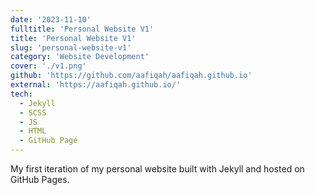 ```yaml
---
date: '2023-11-10'
fulltitle: 'Personal Website V1'
title: 'Personal Website V1'
slug: 'personal-website-v1'
category: 'Website Development'
cover: './v1.png'
github: 'https://github.com/aafiqah/aafiqah.github.io'
external: 'https://aafiqah.github.io/'
tech:
  - Jekyll
  - SCSS
  - JS
  - HTML
  - GitHub Page
---
```


My first iteration of my personal website built with Jekyll and hosted on GitHub Pages.
